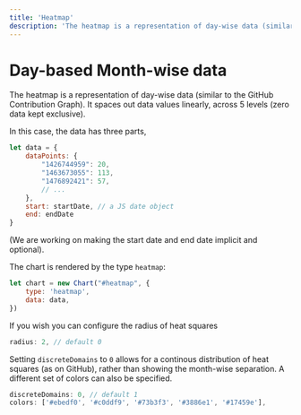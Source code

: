 ```yaml
---
title: 'Heatmap'
description: 'The heatmap is a representation of day-wise data (similar to the GitHub Contribution Graph). It spaces out data values linearly, across 5 levels (zero data kept exclusive).'
---
```


# Day-based Month-wise data

The heatmap is a representation of day-wise data (similar to the GitHub Contribution Graph). It spaces out data values linearly, across 5 levels (zero data kept exclusive).

In this case, the data has three parts,

```js
let data = {
	dataPoints: {
		"1426744959": 20,
		"1463673055": 113,
		"1476892421": 57,
		// ...
	},
	start: startDate, // a JS date object
	end: endDate
}
```
(We are working on making the start date and end date implicit and optional).

The chart is rendered by the type `heatmap`:

```js
let chart = new Chart("#heatmap", {
    type: 'heatmap',
    data: data,
})
```
<project-demo data="heatmap-data" v-bind:config="{
		title: 'Monthly Distribution',
        type: 'heatmap',
	}">
</project-demo>

If you wish you can configure the radius of heat squares

```js
radius: 2, // default 0
```

<project-demo data="heatmap-data" v-bind:config="{
		title: 'Monthly Distribution',
        type: 'heatmap',
        height: 200,
		discreteDomains: 1,
		countLabel: 'Level',
		radius: 2,
	}"
	v-bind:options="[
        {
            name: 'radius',
            path: ['radius'],
            type: 'number',
            numberOptions: { min: 0, max: 5, step: 1 },
            activeState: 2
        }
    ]">
</project-demo>

Setting `discreteDomains` to `0` allows for a continous distribution of heat squares (as on GitHub), rather than showing the month-wise separation. A different set of colors can also be specified.

```js
discreteDomains: 0, // default 1
colors: ['#ebedf0', '#c0ddf9', '#73b3f3', '#3886e1', '#17459e'],
```

<project-demo data="heatmap-data" v-bind:config="{
		title: 'Monthly Distribution',
        type: 'heatmap',
        height: 200,
		discreteDomains: 1,
		countLabel: 'Level',
		colors: ['#ebedf0', '#c0ddf9', '#73b3f3', '#3886e1', '#17459e'],
	}"
	v-bind:options="[
		{
			name: 'Discrete domains',
			path: ['discreteDomains'],
			type: 'Boolean',
			// boolNames: ['Continuous', 'Discrete'],
			states: { 'Discrete': 1, 'Continuous': 0 }
		},
		{
			name: 'Colors',
			path: ['colors'],
			type: 'Array',
			states: {
				'Green (Default)': [],
				'Blue': ['#ebedf0', '#c0ddf9', '#73b3f3', '#3886e1', '#17459e'],
				'Halloween': ['#ebedf0', '#fdf436', '#ffc700', '#ff9100', '#06001c']
			}
		}
	]">
</project-demo>